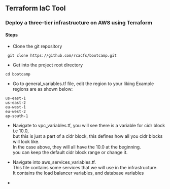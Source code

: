## Terraform IaC Tool

### Deploy a three-tier infrastructure on AWS using Terraform

#### Steps
- Clone the git repository

``` git clone https://github.com/rcacfs/bootcamp.git```

- Get into the project root directory

``` cd bootcamp ```

- Go to general_variables.tf file, edit the region to your liking
Example regions are as shown below:
```
us-east-1
us-east-2
eu-west-1
eu-west-2
ap-south-1
```

- Navigate to vpc_variables.tf, you will see there is a variable for cidr block i.e 10.0, \
but this is just a part of a cidr block, this defines how all you cidr blocks will look like. \
In the case above, they will all have the 10.0 at the beginning. \
you can keep the default cidr block range or change it.

- Navigate into aws_services_variables.tf.\
 This file contains some services that we will use in the infrastructure. \
 It contains the load balancer variables, and database variables

- 